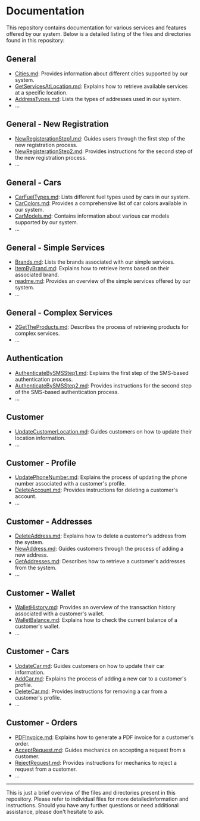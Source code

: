 # Documentation

This repository contains documentation for various services and features offered by our system. Below is a detailed listing of the files and directories found in this repository:

## General

- [Cities.md](General/Cities.md): Provides information about different cities supported by our system.
- [GetServicesAtLocation.md](./docs/General/GetServicesAtLocation.md): Explains how to retrieve available services at a specific location.
- [AddressTypes.md](./docs/General/AddressTypes.md): Lists the types of addresses used in our system.
- ...

## General - New Registration

- [NewRegisterationStep1.md](./docs/General/NewRegisteration/NewRegisterationStep1.md): Guides users through the first step of the new registration process.
- [NewRegisterationStep2.md](./docs/General/NewRegisteration/NewRegisterationStep2.md): Provides instructions for the second step of the new registration process.
- ...

## General - Cars

- [CarFuelTypes.md](./docs/General/Cars/CarFuelTypes.md): Lists different fuel types used by cars in our system.
- [CarColors.md](./docs/General/Cars/CarColors.md): Provides a comprehensive list of car colors available in our system.
- [CarModels.md](./docs/General/Cars/CarModels.md): Contains information about various car models supported by our system.
- ...

## General - Simple Services

- [Brands.md](./docs/General/SimpleServices/Brands.md): Lists the brands associated with our simple services.
- [ItemByBrand.md](./docs/General/SimpleServices/ItemByBrand.md): Explains how to retrieve items based on their associated brand.
- [readme.md](./docs/General/SimpleServices/readme.md): Provides an overview of the simple services offered by our system.
- ...

## General - Complex Services

- [2GetTheProducts.md](./docs/General/ComplexServices/2GetTheProducts.md): Describes the process of retrieving products for complex services.
- ...

## Authentication

- [AuthenticateBySMSStep1.md](./docs/Authentication/AuthenticateBySMSStep1.md): Explains the first step of the SMS-based authentication process.
- [AuthenticateBySMSStep2.md](./docs/Authentication/AuthenticateBySMSStep2.md): Provides instructions for the second step of the SMS-based authentication process.
- ...

## Customer

- [UpdateCustomerLocation.md](./docs/Customer/UpdateCustomerLocation.md): Guides customers on how to update their location information.
- ...

## Customer - Profile

- [UpdatePhoneNumber.md](./docs/Customer/Profile/UpdatePhoneNumber.md): Explains the process of updating the phone number associated with a customer's profile.
- [DeleteAccount.md](./docs/Customer/Profile/DeleteAccount.md): Provides instructions for deleting a customer's account.
- ...

## Customer - Addresses

- [DeleteAddress.md](./docs/Customer/Addresses/DeleteAddress.md): Explains how to delete a customer's address from the system.
- [NewAddress.md](./docs/Customer/Addresses/NewAddress.md): Guides customers through the process of adding a new address.
- [GetAddresses.md](./docs/Customer/Addresses/GetAddresses.md): Describes how to retrieve a customer's addresses from the system.
- ...

## Customer - Wallet

- [WalletHistory.md](./docs/Customer/Wallet/WalletHistory.md): Provides an overview of the transaction history associated with a customer's wallet.
- [WalletBalance.md](./docs/Customer/Wallet/WalletBalance.md): Explains how to check the current balance of a customer's wallet.
- ...

## Customer - Cars

- [UpdateCar.md](./docs/Customer/Cars/UpdateCar.md): Guides customers on how to update their car information.
- [AddCar.md](./docs/Customer/Cars/AddCar.md): Explains the process of adding a new car to a customer's profile.
- [DeleteCar.md](./docs/Customer/Cars/DeleteCar.md): Provides instructions for removing a car from a customer's profile.
- ...

## Customer - Orders

- [PDFInvoice.md](./docs/Customer/Orders/PDFInvoice.md): Explains how to generate a PDF invoice for a customer's order.
- [AcceptRequest.md](./docs/Customer/Orders/Mechanic/AcceptRequest.md): Guides mechanics on accepting a request from a customer.
- [RejectRequest.md](./docs/Customer/Orders/Mechanic/RejectRequest.md): Provides instructions for mechanics to reject a request from a customer.
- ...

---

This is just a brief overview of the files and directories present in this repository. Please refer to individual files for more detailedinformation and instructions. Should you have any further questions or need additional assistance, please don't hesitate to ask.
